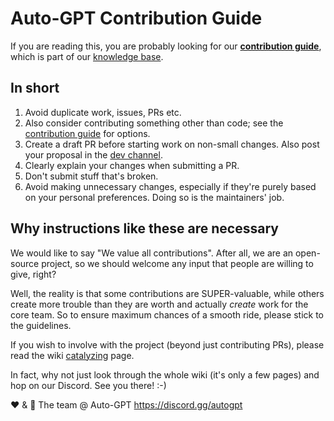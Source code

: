 # Auto-GPT Contribution Guide
If you are reading this, you are probably looking for our **[contribution guide]**,
which is part of our [knowledge base].

[contribution guide]: https://github.com/Significant-Gravitas/Nexus/wiki/Contributing
[knowledge base]: https://github.com/Significant-Gravitas/Nexus/wiki

## In short
1. Avoid duplicate work, issues, PRs etc.
2. Also consider contributing something other than code; see the [contribution guide]
   for options.
3. Create a draft PR before starting work on non-small changes. Also post your proposal
   in the [dev channel].
4. Clearly explain your changes when submitting a PR.
5. Don't submit stuff that's broken.
6. Avoid making unnecessary changes, especially if they're purely based on your personal
   preferences. Doing so is the maintainers' job.

[dev channel]: https://discord.com/channels/1092243196446249134/1095817829405704305

## Why instructions like these are necessary
We would like to say "We value all contributions". After all, we are an open-source
project, so we should welcome any input that people are willing to give, right?

Well, the reality is that some contributions are SUPER-valuable, while others create
more trouble than they are worth and actually _create_ work for the core team. So to
ensure maximum chances of a smooth ride, please stick to the guidelines.

If you wish to involve with the project (beyond just contributing PRs), please read the
wiki [catalyzing](https://github.com/Significant-Gravitas/Nexus/wiki/Catalyzing) page.

In fact, why not just look through the whole wiki (it's only a few pages) and
hop on our Discord. See you there! :-)

❤️ & 🔆
The team @ Auto-GPT
https://discord.gg/autogpt
